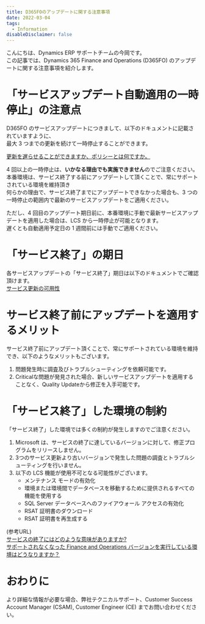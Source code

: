 ```yaml
---
title: D365FOのアップデートに関する注意事項
date: 2022-03-04
tags:
  - Information
disableDisclaimer: false
---
```


こんにちは、Dynamics ERP サポートチームの今岡です。  
この記事では、Dynamics 365 Finance and Operations (D365FO) のアップデートに関する注意事項を紹介します。  
<!-- more -->

# 「サービスアップデート自動適用の一時停止」の注意点

D365FO のサービスアップデートにつきまして、以下のドキュメントに記載されていますように、  
最大 3 つまでの更新を続けて一時停止することができます。  

[更新を遅らせることができますか、ポリシーとは何ですか。](https://docs.microsoft.com/ja-jp/dynamics365/fin-ops-core/fin-ops/get-started/one-version#can-the-update-be-delayed-what-is-the-policy)

4 回以上の一時停止は、**いかなる理由でも実施できません**のでご注意ください。  
本番環境は、サービス終了する前にアップデートして頂くことで、常にサポートされている環境を維持頂き  
何らかの理由で、サービス終了までにアップデートできなかった場合も、3 つの一時停止の範囲内で最新のサービスアップデートをご適用ください。  
  
ただし、4 回目のアップデート期日前に、本番環境に手動で最新サービスアップデートを適用した場合は、LCS から一時停止が可能となります。  
遅くとも自動適用予定日の 1 週間前には手動でご適用ください。  

# 「サービス終了」の期日

各サービスアップデートの「サービス終了」期日は以下のドキュメントでご確認頂けます。  
[サービス更新の可用性](https://docs.microsoft.com/ja-jp/dynamics365/fin-ops-core/fin-ops/get-started/public-preview-releases)

# サービス終了前にアップデートを適用するメリット

サービス終了前にアップデート頂くことで、常にサポートされている環境を維持でき、以下のようなメリットもございます。  
1. 問題発生時に調査及びトラブルシューティングを依頼可能です。  
2. Criticalな問題が発見された場合、新しいサービスアップデートを適用することなく、Quality Updateから修正を入手可能です。  
  
# 「サービス終了」した環境の制約
        
「サービス終了」した環境では多くの制約が発生しますのでご注意ください。  
1. Microsoft は、サービスの終了に達しているバージョンに対して、修正プログラムをリリースしません。  
2. 3つのサービス更新より古いバージョンで発生した問題の調査とトラブルシューティングを行いません。  
3. 以下の LCS 機能が使用不可となる可能性がございます。  
    * メンテナンス モードの有効化  
    * 環境または環境間でデータベースを移動するために提供されるすべての機能を使用する  
    * SQL Server データベースへのファイアウォール アクセスの有効化  
    * RSAT 証明書のダウンロード  
    * RSAT 証明書を再生成する  
  
(参考URL)  
[サービスの終了にはどのような意味がありますか?](https://docs.microsoft.com/ja-jp/dynamics365/fin-ops-core/fin-ops/get-started/one-version#what-does-end-of-service-mean)  
[サポートされなくなった Finance and Operations バージョンを実行している環境はどうなりますか？](https://docs.microsoft.com/ja-jp/dynamics365/fin-ops-core/fin-ops/get-started/one-version#what-happens-to-an-environment-that-is-running-a-finance-and-operations-version-that-is-no-longer-supported)  


# おわりに  
  
より詳細な情報が必要な場合、弊社テクニカルサポート、Customer Success Account Manager (CSAM), Customer Engineer (CE) までお問い合わせください。  
